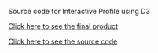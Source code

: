 Source code for Interactive Profile using D3

[Click here to see the final product](http://mcgovey.github.io/d3-interactive-profile/index.html)


[Click here to see the source code](http://github.com/mcgovey/d3-interactive-profile/)
